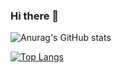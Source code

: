 ### Hi there 👋

![Anurag's GitHub stats](https://github-readme-stats.vercel.app/api?username=Mrooze-zeng&count_private=true)


[![Top Langs](https://github-readme-stats.vercel.app/api/top-langs/?username=Mrooze-zeng&layout=compact)](https://github.com/Mrooze-zeng)





<!--
**Mrooze-zeng/Mrooze-zeng** is a ✨ _special_ ✨ repository because its `README.md` (this file) appears on your GitHub profile.

Here are some ideas to get you started:

- 🔭 I’m currently working on ...
- 🌱 I’m currently learning ...
- 👯 I’m looking to collaborate on ...
- 🤔 I’m looking for help with ...
- 💬 Ask me about ...
- 📫 How to reach me: ...
- 😄 Pronouns: ...
- ⚡ Fun fact: ...
-->
